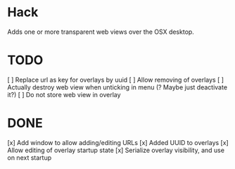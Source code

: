 # Hack

Adds one or more transparent web views over the OSX desktop.

# TODO
[ ] Replace url as key for overlays by uuid
[ ] Allow removing of overlays
[ ] Actually destroy web view when unticking in menu (?  Maybe just deactivate it?)
[ ] Do not store web view in overlay

# DONE
[x] Add window to allow adding/editing URLs
[x] Added UUID to overlays
[x] Allow editing of overlay startup state
[x] Serialize overlay visibility, and use on next startup
